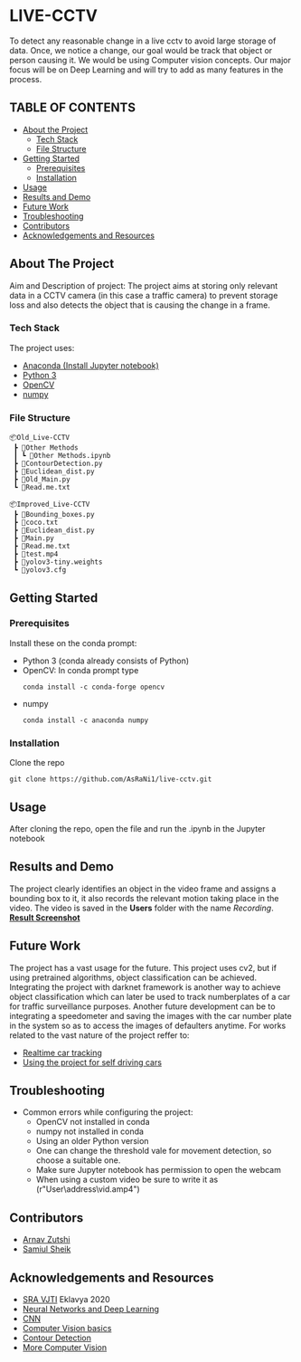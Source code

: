 # LIVE-CCTV
To detect any reasonable change in a live cctv to avoid large storage of data. Once, we notice a change, our goal would be track that object or person causing it. We would be using Computer vision concepts. Our major focus will be on Deep Learning and will try to add as many features in the process. 

## TABLE OF CONTENTS

* [About the Project](#about-the-project)
  * [Tech Stack](#tech-stack)
  * [File Structure](#file-structure)
* [Getting Started](#getting-started)
  * [Prerequisites](#prerequisites)
  * [Installation](#installation)
* [Usage](#usage)
* [Results and Demo](#results-and-demo)
* [Future Work](#future-work)
* [Troubleshooting](#troubleshooting)
* [Contributors](#contributors)
* [Acknowledgements and Resources](#acknowledgements-and-resources)



## About The Project

Aim and Description of project:
The project aims at storing only relevant data in a CCTV camera (in this case a traffic camera) to prevent storage loss and also detects the object that is causing the change in a frame.

### Tech Stack
The project uses:
* [Anaconda (Install Jupyter notebook)](https://www.anaconda.com/products/individual)
* [Python 3](https://www.python.org/download/releases/3.0/)
* [OpenCV](https://opencv.org/)
* [numpy](https://numpy.org/)

### File Structure
```
📦Old_Live-CCTV
 ┣ 📂Other Methods
 ┃ ┗ 📜Other Methods.ipynb
 ┣ 📜ContourDetection.py
 ┣ 📜Euclidean_dist.py
 ┣ 📜Old_Main.py
 ┗ 📜Read.me.txt
 
📦Improved_Live-CCTV
 ┣ 📜Bounding_boxes.py
 ┣ 📜coco.txt
 ┣ 📜Euclidean_dist.py
 ┣ 📜Main.py
 ┣ 📜Read.me.txt
 ┣ 📜test.mp4
 ┣ 📜yolov3-tiny.weights
 ┗ 📜yolov3.cfg
 ```


## Getting Started

### Prerequisites
  Install these on the conda prompt:
  * Python 3 (conda already consists of Python)
  * OpenCV: In conda prompt type
    ```
    conda install -c conda-forge opencv
    ```
  * numpy
    ```
    conda install -c anaconda numpy
    ```


### Installation
Clone the repo
```
git clone https://github.com/AsRaNi1/live-cctv.git
```

## Usage
After cloning the repo, open the file and run the .ipynb in the Jupyter notebook


## Results and Demo
The project clearly identifies an object in the video frame and assigns a bounding box to it, it also records the relevant motion taking place in the video. The video is saved in the **Users** folder with the name _Recording_.  
[**Result Screenshot**](result.png)

## Future Work
The project has a vast usage for the future. This project uses cv2, but if using pretrained algorithms, object classification can be achieved. Integrating the project with darknet framework is another way to achieve object classification which can later be used to track numberplates of a car for traffic surveillance purposes. Another future development can be to integrating a speedometer and saving the images with the car number plate in the system so as to access the images of defaulters anytime.
For works related to the vast nature of the project reffer to:

* [Realtime car tracking](https://jivp-eurasipjournals.springeropen.com/articles/10.1186/s13640-018-0374-7)
* [Using the project for self driving cars](https://www.researchgate.net/publication/348558210_Project_Report_on_the_Prototype_of_an_Automated_Self_Driving_Vehicle)


<!-- TROUBLESHOOTING -->
## Troubleshooting
* Common errors while configuring the project:
  * OpenCV not installed in conda
  * numpy not installed in conda
  * Using an older Python version
  * One can change the threshold vale for movement detection, so choose a suitable one.
  * Make sure Jupyter notebook has permission to open the webcam
  * When using a custom video be sure to write it as (r"User\address\vid.amp4")


<!-- CONTRIBUTORS -->
## Contributors
* [Arnav Zutshi](https://github.com/AsRaNi1)
* [Samiul Sheik](https://github.com/Codingsam164)


<!-- ACKNOWLEDGEMENTS AND REFERENCES -->
## Acknowledgements and Resources
* [SRA VJTI](http://sra.vjti.info/) Eklavya 2020
* [Neural Networks and Deep Learning](https://coursera.org/share/15a6027f8a9d5b2014b977e555a1788a)
* [CNN](https://coursera.org/share/b5ada0e8a36a2bb04ed089d54f1ab25d)
* [Computer Vision basics](https://towardsdatascience.com/computer-vision-for-beginners-part-4-64a8d9856208)
* [Contour Detection](https://learnopencv.com/contour-detection-using-opencv-python-c/)
* [More Computer Vision](https://www.pyimagesearch.com/)





